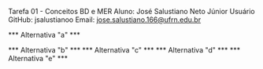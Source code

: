 Tarefa 01 - Conceitos BD e MER
Aluno: José Salustiano Neto Júnior
Usuário GitHub: jsalustianoo
Email: jose.salustiano.166@ufrn.edu.br

***  Alternativa "a" ***



***  Alternativa "b" ***
***  Alternativa "c" ***
***  Alternativa "d" ***
***  Alternativa "e" ***